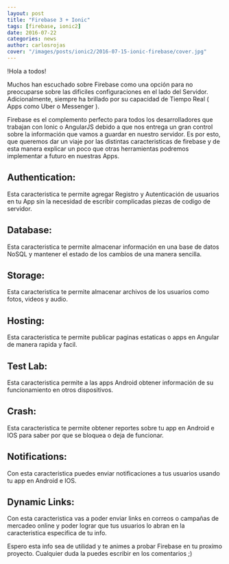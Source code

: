 ```yaml
---
layout: post
title: "Firebase 3 + Ionic"
tags: [firebase, ionic2]
date: 2016-07-22
categories: news
author: carlosrojas
cover: "/images/posts/ionic2/2016-07-15-ionic-firebase/cover.jpg"
---
```


<amp-img width="1280" height="720" layout="responsive" src="/images/posts/ionic2/2016-07-15-ionic-firebase/cover.jpg"></amp-img>

!Hola a todos!

Muchos han escuchado sobre Firebase como una opción para no preocuparse sobre las dificiles configuraciones en el
lado del Servidor. Adicionalmente, siempre ha brillado por su capacidad de Tiempo Real ( Apps como Uber o Messenger ).

Firebase es el complemento perfecto para todos los desarrolladores que trabajan con Ionic o AngularJS debido a que nos entrega un gran control
sobre la información que vamos a guardar en nuestro servidor. Es por esto, que queremos dar un viaje por las distintas caracteristicas de firebase y de esta manera
explicar un poco que otras herramientas podremos implementar a futuro en nuestras Apps.

## Authentication:

Esta caracteristica te permite agregar Registro y Autenticación de usuarios en tu App sin la necesidad de escribir complicadas piezas de codigo de servidor.

## Database:

Esta caracteristica te permite almacenar información en una base de datos NoSQL y mantener el estado de los cambios de una manera sencilla.

## Storage:

Esta caracteristica te permite almacenar archivos de los usuarios como fotos, videos y audio.

## Hosting:

Esta caracteristica te permite publicar paginas estaticas o apps en Angular de manera rapida y facil.

## Test Lab:

Esta caracteristica permite a las apps Android obtener información de su funcionamiento en otros dispositivos.

## Crash:

Esta caracteristica te permite obtener reportes sobre tu app en Android e IOS para saber por que se bloquea o deja de funcionar.

## Notifications:

Con esta caracteristica puedes enviar notificaciones a tus usuarios usando tu app en Android e IOS.

## Dynamic Links:

Con esta caracteristica vas a poder enviar links en correos o campañas de mercadeo online y poder lograr que tus usuarios lo abran en la caracteristica especifica de tu info.

Espero esta info sea de utilidad y te animes a probar Firebase en tu proximo proyecto. Cualquier duda la puedes escribir en los comentarios ;)

